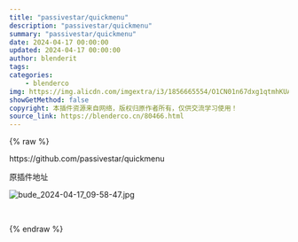 ```yaml
---
title: "passivestar/quickmenu"
description: "passivestar/quickmenu"
summary: "passivestar/quickmenu"
date: 2024-04-17 00:00:00
updated: 2024-04-17 00:00:00
author: blenderit
tags: 
categories:
    - blenderco
img: https://img.alicdn.com/imgextra/i3/1856665554/O1CN01n67dxg1qtmhKUAXsF_!!1856665554.jpg
showGetMethod: false
copyright: 本插件资源来自网络，版权归原作者所有，仅供交流学习使用！
source_link: https://blenderco.cn/80466.html
---
```


{% raw %}
<p>https://github.com/passivestar/quickmenu</p><p>原插件地址</p><p><img src="https://img.alicdn.com/imgextra/i3/1856665554/O1CN01n67dxg1qtmhKUAXsF_!!1856665554.jpg" alt="bude_2024-04-17_09-58-47.jpg"></p><p> </p>
<div style="display: none">blenderco</div>
{% endraw %}